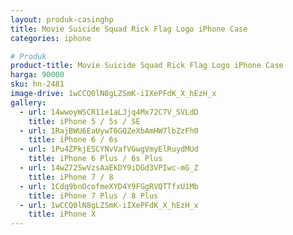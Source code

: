 ```yaml
---
layout: produk-casinghp
title: Movie Suicide Squad Rick Flag Logo iPhone Case
categories: iphone

# Produk
product-title: Movie Suicide Squad Rick Flag Logo iPhone Case
harga: 90000
sku: hn-2481
image-drive: 1wCCQ0lN8gLZSmK-iIXePFdK_X_hEzH_x
gallery:
  - url: 14wwoyWSCR11e1aLJjq4Mx72C7V_SVLdD
    title: iPhone 5 / 5s / SE
  - url: 1RajBWU6EaUywT6GQZeXbAmHW7lbZzFh0
    title: iPhone 6 / 6s
  - url: 1Pu4ZPkjESCYNvVafVGwgVmyElRuydMUd
    title: iPhone 6 Plus / 6s Plus
  - url: 14wZ72SwVzsAaEkDY9iDGd3VPIwc-mG_Z
    title: iPhone 7 / 8
  - url: 1Cdq9bnOcofmeXYD4Y9FGgRVQTTfxU1Mb
    title: iPhone 7 Plus / 8 Plus
  - url: 1wCCQ0lN8gLZSmK-iIXePFdK_X_hEzH_x
    title: iPhone X
---
```

